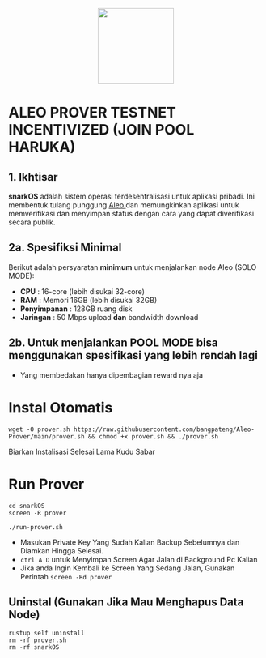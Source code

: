 <p align="center">
  <img height="150" height="auto" src="https://user-images.githubusercontent.com/38981255/185994172-0b4e4ea8-f81a-48db-8020-9be619f485b7.png">
</p>

# ALEO PROVER TESTNET INCENTIVIZED (JOIN POOL HARUKA)

##  1. Ikhtisar

__snarkOS__ adalah sistem operasi terdesentralisasi untuk aplikasi pribadi. Ini membentuk tulang punggung [ Aleo ](https://aleo.org/) dan
memungkinkan aplikasi untuk memverifikasi dan menyimpan status dengan cara yang dapat diverifikasi secara publik.

## 2a. Spesifiksi Minimal

Berikut adalah persyaratan **minimum** untuk menjalankan node Aleo (SOLO MODE):

 -  **CPU** : 16-core (lebih disukai 32-core)
 -  **RAM** : Memori 16GB (lebih disukai 32GB)
 -  **Penyimpanan** : 128GB ruang disk
 -  **Jaringan** : 50 Mbps upload **dan** bandwidth download
 
 ## 2b. Untuk menjalankan POOL MODE bisa menggunakan spesifikasi yang lebih rendah lagi
 
 - Yang membedakan hanya dipembagian reward nya aja

# Instal Otomatis

```
wget -O prover.sh https://raw.githubusercontent.com/bangpateng/Aleo-Prover/main/prover.sh && chmod +x prover.sh && ./prover.sh
```

Biarkan Instalisasi Selesai Lama Kudu Sabar

# Run Prover

```
cd snarkOS
screen -R prover
```

```
./run-prover.sh
```
- Masukan Private Key Yang Sudah Kalian Backup Sebelumnya dan Diamkan Hingga Selesai. 
- `ctrl A D` untuk Menyimpan Screen Agar Jalan di Background Pc Kalian
- Jika anda Ingin Kembali ke Screen Yang Sedang Jalan, Gunakan Perintah `screen -Rd prover`

## Uninstal (Gunakan Jika Mau Menghapus Data Node)

```
rustup self uninstall
rm -rf prover.sh
rm -rf snarkOS
```
